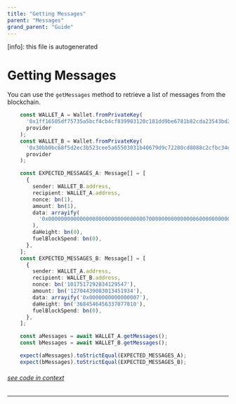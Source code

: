 ```yaml
---
title: "Getting Messages"
parent: "Messages"
grand_parent: "Guide"
---
```


[info]: this file is autogenerated
# Getting Messages

You can use the `getMessages` method to retrieve a list of messages from the blockchain.


```typescript
    const WALLET_A = Wallet.fromPrivateKey(
      '0x1ff16505df75735a5bcf4cb4cf839903120c181dd9be6781b82cda23543bd242',
      provider
    );
    const WALLET_B = Wallet.fromPrivateKey(
      '0x30bb0bc68f5d2ec3b523cee5a65503031b40679d9c72280cd8088c2cfbc34e38',
      provider
    );

    const EXPECTED_MESSAGES_A: Message[] = [
      {
        sender: WALLET_B.address,
        recipient: WALLET_A.address,
        nonce: bn(1),
        amount: bn(1),
        data: arrayify(
          '0x00000000000000080000000000000007000000000000000600000000000000050000000000000004'
        ),
        daHeight: bn(0),
        fuelBlockSpend: bn(0),
      },
    ];
    const EXPECTED_MESSAGES_B: Message[] = [
      {
        sender: WALLET_A.address,
        recipient: WALLET_B.address,
        nonce: bn('1017517292834129547'),
        amount: bn('12704439083013451934'),
        data: arrayify('0x0000000000000007'),
        daHeight: bn('3684546456337077810'),
        fuelBlockSpend: bn(0),
      },
    ];

    const aMessages = await WALLET_A.getMessages();
    const bMessages = await WALLET_B.getMessages();

    expect(aMessages).toStrictEqual(EXPECTED_MESSAGES_A);
    expect(bMessages).toStrictEqual(EXPECTED_MESSAGES_B);
```
###### [see code in context](https://github.com/FuelLabs/fuels-ts/blob/master/packages/fuel-gauge/src/coverage-contract.test.ts#L369-L409)

---

